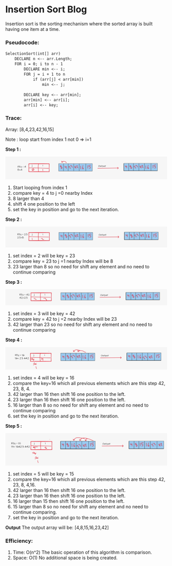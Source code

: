 # Insertion Sort Blog

Insertion sort is the sorting mechanism where the sorted array is built having one item at a time.

### Pseudocode:

```
SelectionSort(int[] arr)
    DECLARE n <-- arr.Length;
    FOR i = 0; i to n - 1
        DECLARE min <-- i;
        FOR j = i + 1 to n
            if (arr[j] < arr[min])
                min <-- j;

        DECLARE key <-- arr[min];
        arr[min] <-- arr[i];
        arr[i] <-- key;
```

### Trace:

Array: [8,4,23,42,16,15]

Note : loop start from index 1 not 0 => i=1

**Step 1 :**

![Step1](img/InsertionSort1.jpg)

1. Start looping from index 1
2. compare key = 4 to j =0 nearby Index
3. 8 larger than 4
4. shift 4 one position to the left
5. set the key in position and go to the next iteration.

**Step 2 :**

![Step2](img/InsertionSort2.jpg)

1. set index = 2 will be key = 23
2. compare key = 23 to j =1 nearby Index will be 8
3. 23 larger than 8 so no need for shift any element and no need to continue comparing

**Step 3 :**

![Step3](img/InsertionSort3.jpg)

1. set index = 3 will be key = 42
2. compare key = 42 to j =2 nearby Index will be 23
3. 42 larger than 23 so no need for shift any element and no need to continue comparing

**Step 4 :**

![Step4](img/InsertionSort4.jpg)

1. set index = 4 will be key = 16
2. compare the key=16 which all previous elements which are this step 42, 23, 8, 4.
3. 42 larger than 16 then shift 16 one position to the left.
4. 23 larger than 16 then shift 16 one position to the left.
5. 16 larger than 8 so no need for shift any element and no need to continue comparing
6. set the key in position and go to the next iteration.

**Step 5 :**

![Step5](img/InsertionSort5.jpg)

1. set index = 5 will be key = 15
2. compare the key=16 which all previous elements which are this step 42, 23, 8, 4,16.
3. 42 larger than 16 then shift 16 one position to the left.
4. 23 larger than 16 then shift 16 one position to the left.
5. 16 larger than 15 then shift 16 one position to the left.
6. 15 larger than 8 so no need for shift any element and no need to continue comparing.
7. set the key in position and go to the next iteration.


**Output**
The output array will be: [4,8,15,16,23,42]

### Efficiency:

1. Time: O(n^2) The basic operation of this algorithm is comparison.
2. Space: O(1) No additional space is being created.
